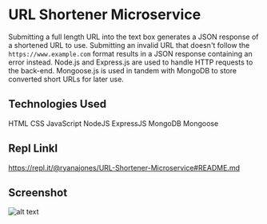 # URL Shortener Microservice

Submitting a full length URL into the text box generates a JSON response of a shortened URL to use. Submitting an invalid URL that doesn't follow the `https://www.example.com` format results in a JSON response containing an error instead. Node.js and Express.js are used to handle HTTP requests to the back-end. Mongoose.js is used in tandem with MongoDB to store converted short URLs for later use.

## Technologies Used

HTML CSS JavaScript NodeJS ExpressJS MongoDB Mongoose 

## Repl Linkl

https://repl.it/@ryanajones/URL-Shortener-Microservice#README.md

## Screenshot

![alt text](https://i.imgur.com/1kOrKv6.png)
